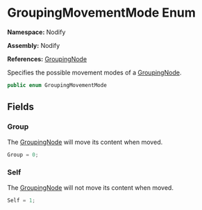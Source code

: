 # GroupingMovementMode Enum  
  
**Namespace:** Nodify  
  
**Assembly:** Nodify  
  
**References:** [GroupingNode](Nodify_GroupingNode)  
  
Specifies the possible movement modes of a [GroupingNode](Nodify_GroupingNode).  
  
```csharp  
public enum GroupingMovementMode  
```  
  
## Fields  
  
### Group  
  
The [GroupingNode](Nodify_GroupingNode) will move its content when moved.  
  
```csharp  
Group = 0;  
```  
  
### Self  
  
The [GroupingNode](Nodify_GroupingNode) will not move its content when moved.  
  
```csharp  
Self = 1;  
```  
  
